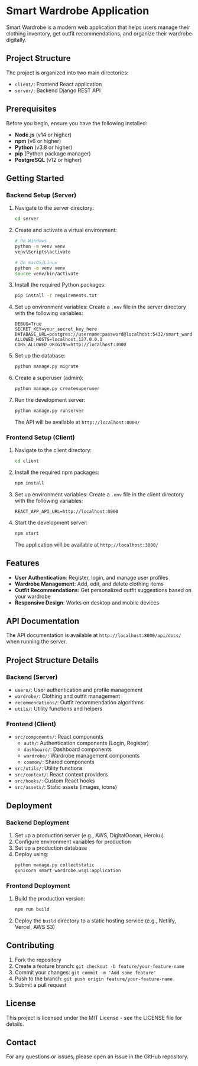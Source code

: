 # Smart Wardrobe Application

Smart Wardrobe is a modern web application that helps users manage their clothing inventory, get outfit recommendations, and organize their wardrobe digitally.

## Project Structure

The project is organized into two main directories:

- `client/`: Frontend React application
- `server/`: Backend Django REST API

## Prerequisites

Before you begin, ensure you have the following installed:

- **Node.js** (v14 or higher)
- **npm** (v6 or higher)
- **Python** (v3.8 or higher)
- **pip** (Python package manager)
- **PostgreSQL** (v12 or higher)

## Getting Started

### Backend Setup (Server)

1. Navigate to the server directory:
   ```bash
   cd server
   ```

2. Create and activate a virtual environment:
   ```bash
   # On Windows
   python -m venv venv
   venv\Scripts\activate

   # On macOS/Linux
   python -m venv venv
   source venv/bin/activate
   ```

3. Install the required Python packages:
   ```bash
   pip install -r requirements.txt
   ```

4. Set up environment variables:
   Create a `.env` file in the server directory with the following variables:
   ```
   DEBUG=True
   SECRET_KEY=your_secret_key_here
   DATABASE_URL=postgres://username:password@localhost:5432/smart_wardrobe
   ALLOWED_HOSTS=localhost,127.0.0.1
   CORS_ALLOWED_ORIGINS=http://localhost:3000
   ```

5. Set up the database:
   ```bash
   python manage.py migrate
   ```

6. Create a superuser (admin):
   ```bash
   python manage.py createsuperuser
   ```

7. Run the development server:
   ```bash
   python manage.py runserver
   ```

   The API will be available at `http://localhost:8000/`

### Frontend Setup (Client)

1. Navigate to the client directory:
   ```bash
   cd client
   ```

2. Install the required npm packages:
   ```bash
   npm install
   ```

3. Set up environment variables:
   Create a `.env` file in the client directory with the following variables:
   ```
   REACT_APP_API_URL=http://localhost:8000
   ```

4. Start the development server:
   ```bash
   npm start
   ```

   The application will be available at `http://localhost:3000/`

## Features

- **User Authentication**: Register, login, and manage user profiles
- **Wardrobe Management**: Add, edit, and delete clothing items
- **Outfit Recommendations**: Get personalized outfit suggestions based on your wardrobe
- **Responsive Design**: Works on desktop and mobile devices

## API Documentation

The API documentation is available at `http://localhost:8000/api/docs/` when running the server.

## Project Structure Details

### Backend (Server)

- `users/`: User authentication and profile management
- `wardrobe/`: Clothing and outfit management
- `recommendations/`: Outfit recommendation algorithms
- `utils/`: Utility functions and helpers

### Frontend (Client)

- `src/components/`: React components
  - `auth/`: Authentication components (Login, Register)
  - `dashboard/`: Dashboard components
  - `wardrobe/`: Wardrobe management components
  - `common/`: Shared components
- `src/utils/`: Utility functions
- `src/context/`: React context providers
- `src/hooks/`: Custom React hooks
- `src/assets/`: Static assets (images, icons)

## Deployment

### Backend Deployment

1. Set up a production server (e.g., AWS, DigitalOcean, Heroku)
2. Configure environment variables for production
3. Set up a production database
4. Deploy using:
   ```bash
   python manage.py collectstatic
   gunicorn smart_wardrobe.wsgi:application
   ```

### Frontend Deployment

1. Build the production version:
   ```bash
   npm run build
   ```
2. Deploy the `build` directory to a static hosting service (e.g., Netlify, Vercel, AWS S3)

## Contributing

1. Fork the repository
2. Create a feature branch: `git checkout -b feature/your-feature-name`
3. Commit your changes: `git commit -m 'Add some feature'`
4. Push to the branch: `git push origin feature/your-feature-name`
5. Submit a pull request

## License

This project is licensed under the MIT License - see the LICENSE file for details.

## Contact

For any questions or issues, please open an issue in the GitHub repository. 